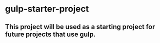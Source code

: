 # gulp-starter-project

## This project will be used as a starting project for future projects that use gulp.